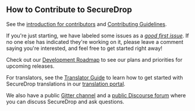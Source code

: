 ## How to Contribute to SecureDrop

See the [introduction for contributors](https://developers.securedrop.org/en/latest/contributing.html) and [Contributing Guidelines](https://developers.securedrop.org/en/latest/contributor_guidelines.html).

If you're just starting, we have labeled some issues as a [*good first issue*](https://github.com/freedomofpress/securedrop/issues?q=is%3Aissue+is%3Aopen+label%3A%22good+first+issue%22). If no one else has
indicated they're working on it, please leave a comment saying you're interested, and feel free to get started right away!

Check out our [Development Roadmap](https://github.com/freedomofpress/securedrop/wiki/Development-Roadmap) to see our plans and priorities for upcoming releases.

For translators, see the [Translator Guide](https://developers.securedrop.org/en/latest/translations.html) to learn how to get started with SecureDrop translations
in our [translation portal](https://weblate.securedrop.org/).

We also have a public [Gitter channel](https://gitter.im/freedomofpress/securedrop) and a [public Discourse forum](https://forum.securedrop.org/) where you can discuss SecureDrop and ask questions.
